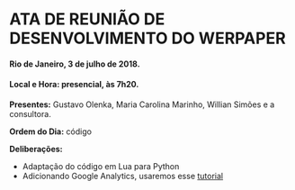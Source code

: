 # ATA DE REUNIÃO DE DESENVOLVIMENTO DO WERPAPER
#### Rio de Janeiro, 3 de julho de 2018.
#### Local e Hora: presencial, às 7h20.


**Presentes:** Gustavo Olenka, Maria Carolina Marinho, Willian Simões e a consultora.

**Ordem do Dia:** código

**Deliberações:**
- Adaptação do código em Lua para Python
- Adicionando Google Analytics, usaremos esse [tutorial](https://www.hacksoft.io/blog/integrating-a-production-only-google-analytics-in-django/)

